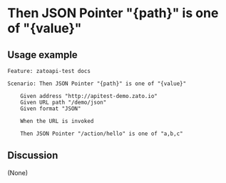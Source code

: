 
Then JSON Pointer "{path}" is one of "{value}"
=============================================================================================================

Usage example
-------------

```
Feature: zatoapi-test docs

Scenario: Then JSON Pointer "{path}" is one of "{value}"

    Given address "http://apitest-demo.zato.io"
    Given URL path "/demo/json"
    Given format "JSON"

    When the URL is invoked

    Then JSON Pointer "/action/hello" is one of "a,b,c"
```

Discussion
----------

(None)